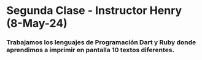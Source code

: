 # Segunda Clase - Instructor Henry (8-May-24)

### Trabajamos los lenguajes de Programación Dart y Ruby donde aprendimos a imprimir en pantalla 10 textos diferentes.